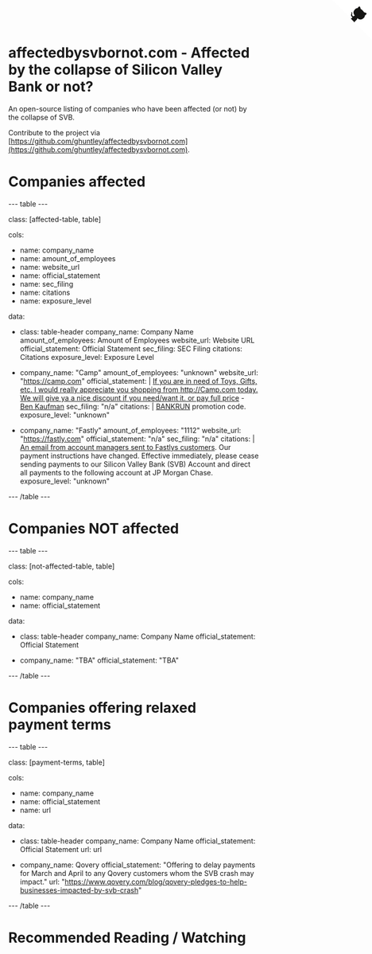   <head>      
    <title>affectedbysvbornot.com - Affected by the collapse of Silicon Valley Bank or not?</title>      
    <meta http-equiv="refresh" content="60;URL='https://affectedbysvbornot.com'" />    
  </head> 

<a href="https://github.com/ghuntley/affectedbysvbornot.com" class="github-corner" aria-label="View source on Github"><svg width="80" height="80" viewBox="0 0 250 250" style="fill:#fff; color:#151513; position: absolute; top: 0; border: 0; right: 0;" aria-hidden="true"><path d="M0,0 L115,115 L130,115 L142,142 L250,250 L250,0 Z"></path><path d="M128.3,109.0 C113.8,99.7 119.0,89.6 119.0,89.6 C122.0,82.7 120.5,78.6 120.5,78.6 C119.2,72.0 123.4,76.3 123.4,76.3 C127.3,80.9 125.5,87.3 125.5,87.3 C122.9,97.6 130.6,101.9 134.4,103.2" fill="currentColor" style="transform-origin: 130px 106px;" class="octo-arm"></path><path d="M115.0,115.0 C114.9,115.1 118.7,116.5 119.8,115.4 L133.7,101.6 C136.9,99.2 139.9,98.4 142.2,98.6 C133.8,88.0 127.5,74.4 143.8,58.0 C148.5,53.4 154.0,51.2 159.7,51.0 C160.3,49.4 163.2,43.6 171.4,40.1 C171.4,40.1 176.1,42.5 178.8,56.2 C183.1,58.6 187.2,61.8 190.9,65.4 C194.5,69.0 197.7,73.2 200.1,77.6 C213.8,80.2 216.3,84.9 216.3,84.9 C212.7,93.1 206.9,96.0 205.4,96.6 C205.1,102.4 203.0,107.8 198.3,112.5 C181.9,128.9 168.3,122.5 157.7,114.1 C157.9,116.9 156.7,120.9 152.7,124.9 L141.0,136.5 C139.8,137.7 141.6,141.9 141.8,141.8 Z" fill="currentColor" class="octo-body"></path></svg></a><style>.github-corner:hover .octo-arm{animation:octocat-wave 560ms ease-in-out}@keyframes octocat-wave{0%,100%{transform:rotate(0)}20%,60%{transform:rotate(-25deg)}40%,80%{transform:rotate(10deg)}}@media (max-width:500px){.github-corner:hover .octo-arm{animation:none}.github-corner .octo-arm{animation:octocat-wave 560ms ease-in-out}}</style>


# affectedbysvbornot.com - Affected by the collapse of Silicon Valley Bank or not?

An open-source listing of companies who have been affected (or not) by the collapse of SVB.

Contribute to the project via [https://github.com/ghuntley/affectedbysvbornot.com](https://github.com/ghuntley/affectedbysvbornot.com).

# Companies affected

--- table ---

class: [affected-table, table]

cols:
- name: company_name
- name: amount_of_employees
- name: website_url
- name: official_statement
- name: sec_filing
- name: citations
- name: exposure_level

data:
- class: table-header
  company_name: Company Name
  amount_of_employees: Amount of Employees
  website_url: Website URL
  official_statement: Official Statement
  sec_filing: SEC Filing
  citations: Citations
  exposure_level: Exposure Level

- company_name: "Camp"
  amount_of_employees: "unknown"
  website_url: "https://camp.com"
  official_statement: |
             [If you are in need of Toys, Gifts, etc. I would really appreciate you shopping from http://Camp.com today. We will give ya a nice discount if you need/want it. or pay full price](./citations/camp.png) - [Ben Kaufman](https://twitter.com/benkaufman/status/1634280374472962049)
  sec_filing: "n/a"
  citations: |
             [BANKRUN](./citations/camp.png) promotion code.           
  exposure_level: "unknown"

- company_name: "Fastly"
  amount_of_employees: "1112"
  website_url: "https://fastly.com"
  official_statement: "n/a" 
  sec_filing: "n/a"
  citations: |
             [An email from account managers sent to Fastlys customers](./citations/fastly.jpeg). Our payment instructions have changed. Effective immediately, please cease sending payments to our Silicon Valley Bank (SVB) Account and direct all payments to the following account at JP Morgan Chase.
  exposure_level: "unknown"

--- /table ---


# Companies NOT affected

--- table ---

class: [not-affected-table, table]

cols:
- name: company_name
- name: official_statement

data:
- class: table-header
  company_name: Company Name
  official_statement: Official Statement

- company_name: "TBA"
  official_statement: "TBA"

--- /table ---

# Companies offering relaxed payment terms

--- table ---

class: [payment-terms, table]

cols:
- name: company_name
- name: official_statement
- name: url

data:
- class: table-header
  company_name: Company Name
  official_statement: Official Statement
  url: url

- company_name: Qovery
  official_statement: "Offering to delay payments for March and April to any Qovery customers whom the SVB crash may impact."
  url: "https://www.qovery.com/blog/qovery-pledges-to-help-businesses-impacted-by-svb-crash"


--- /table ---

# Recommended Reading / Watching

